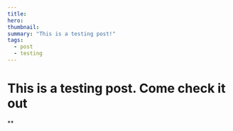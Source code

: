 ```yaml
---
title:
hero:
thumbnail:
summary: "This is a testing post!"
tags: 
  - post
  - testing
---
```


# This is a testing post. Come check it out

**